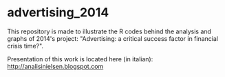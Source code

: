 # advertising_2014

This repository is made to illustrate the R codes behind the analysis and graphs of 2014's project: "Advertising: a critical success factor in financial crisis time?".

Presentation of this work is located here (in italian): http://analisinielsen.blogspot.com

